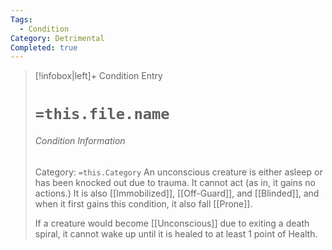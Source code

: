 ```yaml
---
Tags:
  - Condition
Category: Detrimental
Completed: true
---
```

> [!infobox|left]+ Condition Entry
> # `=this.file.name`
> ###### Condition Information
> Category: `=this.Category` 
> An unconscious creature is either asleep or has been knocked out due to trauma. It cannot act (as in, it gains no actions.) It is also [[Immobilized]], [[Off-Guard]], and [[Blinded]], and when it  first gains this condition, it also fall [[Prone]]. 
> 
> If a creature would become [[Unconscious]] due to exiting a death spiral, it cannot wake up until it is healed to at least 1 point of Health.